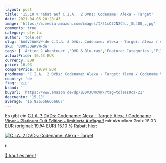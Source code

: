 ```yaml
---
layout: post
title: '15.10 % rabat auf C.I.A.  2 DVDs: Codename: Alexa - Target'
date: 2021-04-06 20:28:43
image: 'https://m.media-amazon.com/images/I/51cQ72N2C4L._SL400_.jpg'
comments: true
category: ofertas
author: 'tole.es'
slug: 'B00VJUWKVW-de C.I.A. 2 DVDs: Codename: Alexa - Target: Alexa / Codename...'
sku: 'B00VJUWKVW-de'
tags: [ 'Action & Abenteuer','DVD & Blu-ray','Featured Categories','Filme','Thriller', ]
actualPrice: 16.93 EUR
currency: EUR
price: 16.93
comparePrice: 19.94 EUR
prodname: 'C.I.A.  2 DVDs: Codename: Alexa - Target: Alexa / Codename Viper  - Platinum Cult Edition - limitierte Auflage!!'
country: 'de'
flag: '🇩🇪'
brand: ''
buyurl: 'https://www.amazon.de/dp/B00VJUWKVW/?tag=tolees0ca-21'
descuento: '15.10'
average: '16.9266666666667'
---
```


Es gibt ein [C.I.A.  2 DVDs: Codename: Alexa - Target: Alexa / Codename Viper  - Platinum Cult Edition - limitierte Auflage!!](https://www.amazon.de/dp/B00VJUWKVW/?tag=tolees0ca-21) mit aktuellem Preis 16.93 EUR (original: 19.94 EUR) 15.10 % Rabatt hier:

[![C.I.A.  2 DVDs: Codename: Alexa - Target](https://m.media-amazon.com/images/I/51cQ72N2C4L._SL400_.jpg)](https://www.amazon.de/dp/B00VJUWKVW/?tag=tolees0ca-21)

ℹ️:


[🛒 kauf es hier!!](https://www.amazon.de/dp/B00VJUWKVW/?tag=tolees0ca-21)
